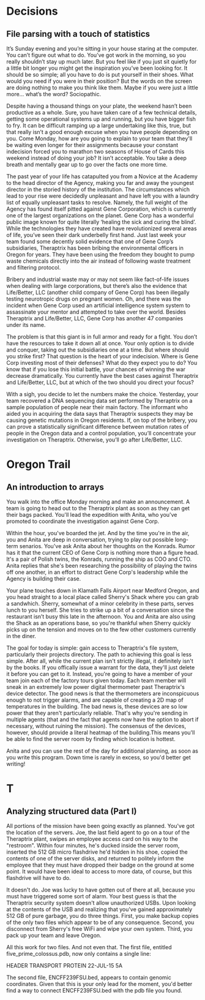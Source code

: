 Decisions
=====

File parsing with a touch of statistics
-----

It’s Sunday evening and you’re sitting in your house staring at the computer. You can’t figure out what to do. You’ve got work in the morning, so you really shouldn’t stay up much later. But you feel like if you just sit quietly for a little bit longer you might get the inspiration you’ve been looking for. It should be so simple; all you have to do is put yourself in their shoes. What would you need if you were in their position? But the words on the screen are doing nothing to make you think like them. Maybe if you were just a little more… what’s the word? Sociopathic. 

Despite having a thousand things on your plate, the weekend hasn’t been productive as a whole. Sure, you have taken care of a few technical details, getting some operational systems up and running, but you have bigger fish to fry. It can be difficult ramping up a large undertaking like this, true, but that really isn’t a good enough excuse when you have people depending on you. Come Monday, how are you going to explain to your team that they'll be waiting even longer for their assignments because your constant indecision forced you to marathon two seasons of House of Cards this weekend instead of doing your job? It isn’t acceptable. You take a deep breath and mentally gear up to go over the facts one more time. 

The past year of your life has catapulted you from a Novice at the Academy to the head director of the Agency, making you far and away the youngest director in the storied history of the institution. The circumstances which lead to your rise were decidedly unpleasant and have left you with a laundry list of equally unpleasant tasks to resolve. Namely, the full weight of the Agency has found itself pitted against Gene Corporation, which is currently one of the largest organizations on the planet. Gene Corp has a wonderful public image known for quite literally ‘healing the sick and curing the blind’. While the technologies they have created have revolutionized several areas of life, you’ve seen their dark underbelly first hand. Just last week your team found some decently solid evidence that one of Gene Corp’s subsidiaries, Theraptrix has been bribing the environmental officers in Oregon for years. They have been using the freedom they bought to pump waste chemicals directly into the air instead of following waste treatment and filtering protocol. 

Bribery and industrial waste may or may not seem like fact-of-life issues when dealing with large corporations, but there’s also the evidence that Life/Better, LLC (another child company of Gene Corp) has been illegally testing neurotropic drugs on pregnant women. Oh, and there was the incident when Gene Corp used an artificial intelligence system system to assassinate your mentor and attempted to take over the world. Besides Theraptrix and Life/Better, LLC, Gene Corp has another 47 companies under its name. 

The problem is that this giant is in full armor and ready for a fight. You don’t have the resources to take it down all at once. Your only option is to divide and conquer, taking out the subsidiaries one at a time. But where should you strike first? That question is the heart of your indecision. Where is Gene Corp investing most of their defenses? What do they expect you to do? You know that if you lose this initial battle, your chances of winning the war decrease dramatically. You currently have the best cases against Theraptrix and Life/Better, LLC, but at which of the two should you direct your focus?

With a sigh, you decide to let the numbers make the choice. Yesterday, your team recovered a DNA sequencing data set performed by Theraptrix on a sample population of people near their main factory. The informant who aided you in acquiring the data says that Theraptrix suspects they may be causing genetic mutations in Oregon residents. If, on top of the bribery, you can prove a statistically significant difference between mutation rates of people in the Oregon data and a control population, you’ll concentrate your investigation on Theraptrix. Otherwise, you’ll go after Life/Better, LLC. 


Oregon Trail
=====

An introduction to arrays
-----

You walk into the office Monday morning and make an announcement. A team is going to head out to the Theraptrix plant as soon as they can get their bags packed. You'll lead the expedition with Anita, who you've promoted to coordinate the investigation against Gene Corp.

Within the hour, you've boarded the jet. And by the time you're in the air, you and Anita are deep in conversation, trying to play out possible long-term senarios. You've ask Anita about her thoughts on the Konrads. Rumor has it that the current CEO of Gene Corp is nothing more than a figure head. It's a pair of Polish twins, the Konrads, running the ship as COO and CTO. Anita replies that she's been researching the possibility of playing the twins off one another, in an effort to distract Gene Corp's leadership while the Agency is building their case.  

Your plane touches down in Klamath Falls Airport near Medford Oregon, and  you head straight to a local place called Sherry's Shack where you can grab a sandwhich. Sherry, somewhat of a minor celebrity in these parts, serves lunch to you herself. She tries to strike up a bit of a conversation since the restaurant isn’t busy this late in the afternoon. You and Anita are also using the Shack as an operations base, so you're thankful when Sherry quickly picks up on the tension and moves on to the few other customers currently in the diner. 

The goal for today is simple: gain access to Theraptrix's file system, particularly their projects directory. The path to achieving this goal is less simple. After all, while the current plan isn't strictly illegal, it definitely isn't by the books. If you offically issue a warrant for the data, they'll just delete it before you can get to it. Instead, you're going to have a member of your team join each of the factory tours given today. Each team member will sneak in an extremely low power digital thermometer past Theraptrix's device detector. The good news is that the thermometers are inconspicuous enough to not trigger alarms, and are capable of creating a 2D map of temperatures in the building. The bad news is, these devices are so low power that they aren't particularly reliable. That's why you're sending in multiple agents (that and the fact that agents now have the option to abort if necessary, without ruining the mission). The consensus of the devices, however, should provide a literal heatmap of the building.This means you'll be able to find the server room by finding which location is hottest. 

Anita and you can use the rest of the day for additional planning, as soon as you write this program. Down time is rarely in excess, so you'd better get writing!


T
=====

Analyzing structured data (Part I)
-----

All portions of the mission have been going exactly as planned. You've got the location of the servers. Joe, the last field agent to go on a tour of the Theraptrix plant, swipes an employee access card on his way to the "restroom". Within four minutes, he's ducked inside the server room, inserted the 512 GB micro flashdrive he'd hidden in his shoe, copied the contents of one of the server disks, and returned to politely inform the employee that they must have dropped their badge on the ground at some point. It would have been ideal to access to more data, of course, but this flashdrive will have to do.

It doesn't do. Joe was lucky to have gotten out of there at all, because you must have triggered some sort of alarm. Your best guess is that the Theraptrix security system doesn't allow unauthorized USBs. Upon looking at the contents of the USB and realizing that you've gained approximately 512 GB of pure garbage, you do three things. First, you make backup copies of the only two files which appear to be of any consequence. Second, you disconnect from Sherry's free WiFi and wipe your own system. Third, you pack up your team and leave Oregon. 


All this work for two files. And not even that. The first file, entitled five_prime_colossus.pdb, now only contains a single line:

HEADER    TRANSPORT PROTEIN                       22-JUL-15   5A

The second file, ENCFF239FSU.bed, appears to contain genomic coordinates. Given that this is your only lead for the moment, you'd better find a way to connect ENCFF239FSU.bed with the pdb file you found. 


